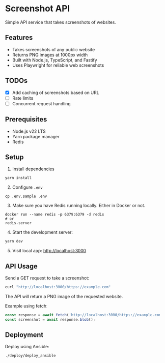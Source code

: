 # Screenshot API

Simple API service that takes screenshots of websites.

## Features

- Takes screenshots of any public website
- Returns PNG images at 1000px width
- Built with Node.js, TypeScript, and Fastify
- Uses Playwright for reliable web screenshots

## TODOs

- [x] Add caching of screenshots based on URL
- [ ] Rate limits
- [ ] Concurrent request handling

## Prerequisites

- Node.js v22 LTS
- Yarn package manager
- Redis

## Setup

1. Install dependencies

```bash
yarn install
```

2. Configure `.env`

```
cp .env.sample .env
```

3. Make sure you have Redis running locally. Either in Docker or not.

```
docker run --name redis -p 6379:6379 -d redis
# or
redis-server

```

4. Start the development server:

```bash
yarn dev
```

5. Visit local app: [http://localhost:3000](http://localhost:3000)


## API Usage

Send a GET request to take a screenshot:

```bash
curl "http://localhost:3000/https://example.com"
```

The API will return a PNG image of the requested website.

Example using fetch:

```javascript
const response = await fetch('http://localhost:3000/https://example.com');
const screenshot = await response.blob();
```

## Deployment

Deploy using Ansible:

```bash
./deploy/deploy_ansible
```